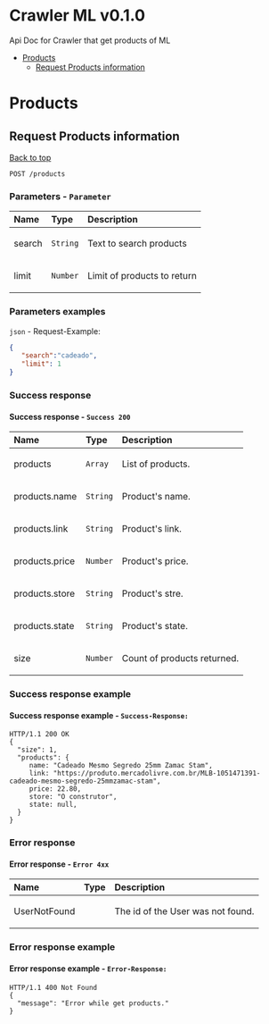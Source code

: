 <a name="top"></a>
# Crawler ML v0.1.0

Api Doc for Crawler that get products of ML

- [Products](#Products)
	- [Request Products information](#Request-Products-information)
	


# <a name='Products'></a> Products

## <a name='Request-Products-information'></a> Request Products information
[Back to top](#top)

```
POST /products
```

### Parameters - `Parameter`
| Name     | Type       | Description                           |
|:---------|:-----------|:--------------------------------------|
| search | `String` | <p>Text to search products</p> |
| limit | `Number` | <p>Limit of products to return</p> |

### Parameters examples
`json` - Request-Example:

```json
{
   "search":"cadeado",
   "limit": 1
}
```

### Success response

#### Success response - `Success 200`
| Name     | Type       | Description                           |
|:---------|:-----------|:--------------------------------------|
| products | `Array` | <p>List of products.</p> |
| products.name | `String` | <p>Product's name.</p> |
| products.link | `String` | <p>Product's link.</p> |
| products.price | `Number` | <p>Product's price.</p> |
| products.store | `String` | <p>Product's stre.</p> |
| products.state | `String` | <p>Product's state.</p> |
| size | `Number` | <p>Count of products returned.</p> |

### Success response example

#### Success response example - `Success-Response:`

```
HTTP/1.1 200 OK
{
  "size": 1,
  "products": {
     name: "Cadeado Mesmo Segredo 25mm Zamac Stam",
     link: "https://produto.mercadolivre.com.br/MLB-1051471391-cadeado-mesmo-segredo-25mmzamac-stam",
     price: 22.80,
     store: "O construtor",
     state: null,
  }
}
```

### Error response

#### Error response - `Error 4xx`
| Name     | Type       | Description                           |
|:---------|:-----------|:--------------------------------------|
| UserNotFound |  | <p>The id of the User was not found.</p> |

### Error response example

#### Error response example - `Error-Response:`

```
HTTP/1.1 400 Not Found
{
  "message": "Error while get products."
}
```
